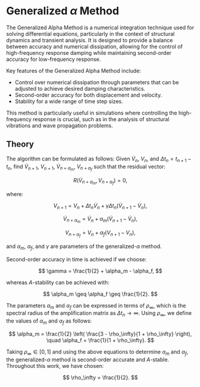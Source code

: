 # Generalized $\alpha$ Method

The Generalized Alpha Method is a numerical integration technique used for solving differential equations, particularly in the context of structural dynamics and transient analysis. It is designed to provide a balance between accuracy and numerical dissipation, allowing for the control of high-frequency response damping while maintaining second-order accuracy for low-frequency response.

Key features of the Generalized Alpha Method include:
- Control over numerical dissipation through parameters that can be adjusted to achieve desired damping characteristics.
- Second-order accuracy for both displacement and velocity.
- Stability for a wide range of time step sizes.

This method is particularly useful in simulations where controlling the high-frequency response is crucial, such as in the analysis of structural vibrations and wave propagation problems.

## Theory

The algorithm can be formulated as follows: Given $\dot{V}_n$, $V_n$, and $\Delta t_n = t_{n+1} - t_n$, find $\dot{V}_{n+1}$, $V_{n+1}$, $\dot{V}_{n+\alpha_m}$, $V_{n+\alpha_f}$ such that the residual vector:

$$
R(\dot{V}_{n+\alpha_m}, V_{n+\alpha_f}) = 0,
$$

where:

$$
V_{n+1} = V_n + \Delta t_n \dot{V}_n + \gamma \Delta t_n (\dot{V}_{n+1} - \dot{V}_n),
$$

$$
\dot{V}_{n+\alpha_m} = \dot{V}_n + \alpha_m (\dot{V}_{n+1} - \dot{V}_n),
$$

$$
V_{n+\alpha_f} = V_n + \alpha_f (V_{n+1} - V_n),
$$

and $\alpha_m$, $\alpha_f$, and $\gamma$ are parameters of the generalized-$\alpha$ method.

Second-order accuracy in time is achieved if we choose:

$$
\gamma = \frac{1}{2} + \alpha_m - \alpha_f,
$$

whereas $A$-stability can be achieved with:

$$
\alpha_m \geq \alpha_f \geq \frac{1}{2}.
$$

The parameters $\alpha_m$ and $\alpha_f$ can be expressed in terms of $\rho_\infty$, which is the spectral radius of the amplification matrix as $\Delta t_n \to \infty$. Using $\rho_\infty$, we define the values of $\alpha_m$ and $\alpha_f$ as follows:

$$
\alpha_m = \frac{1}{2} \left( \frac{3 - \rho_\infty}{1 + \rho_\infty} \right), \quad \alpha_f = \frac{1}{1 + \rho_\infty}.
$$

Taking $\rho_\infty \in [0,1]$ and using the above equations to determine $\alpha_m$ and $\alpha_f$, the generalized-$\alpha$ method is second-order accurate and $A$-stable. Throughout this work, we have chosen:

$$
\rho_\infty = \frac{1}{2}.
$$